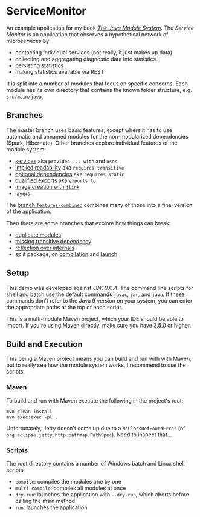 # ServiceMonitor

An example application for my book [_The Java Module System_](https://www.manning.com/books/the-java-module-system?a_aid=nipa&a_bid=869915cb).
The _Service Monitor_ is an application that observes a hypothetical network of microservices by

* contacting individual services (not really, it just makes up data)
* collecting and aggregating diagnostic data into statistics
* persisting statistics
* making statistics available via REST

It is split into a number of modules that focus on specific concerns.
Each module has its own directory that contains the known folder structure, e.g. `src/main/java`.


## Branches

The master branch uses basic features, except where it has to use automatic and unnamed modules for the non-modularized dependencies (Spark, Hibernate).
Other branches explore individual features of the module system:

* [services](../../tree/feature-services) aka `provides ... with` and `uses`
* [implied readability](../../tree/feature-implied-readability) aka `requires transitive`
* [optional dependencies](../../tree/feature-optional-dependencies) aka `requires static`
* [qualified exports](../../tree/feature-qualified-exports) aka `exports to`
* [image creation with `jlink`](../../tree/feature-jlink)
* [layers](../../tree/feature-layers)

The [branch `features-combined`](../../tree/features-combined) combines many of those into a final version of the application.

Then there are some branches that explore how things can break:

* [duplicate modules](../../tree/break-duplicate-modules-even-if-unrequired)
* [missing transitive dependency](../../tree/break-missing-transitive-dependency)
* [reflection over internals](../../tree/break-reflection-over-internals)
* split package, on [compilation](../../tree/break-split-package-compilation) and [launch](../../tree/break-split-package-launch)


## Setup

This demo was developed against JDK 9.0.4.
The command line scripts for shell and batch use the default commands `javac`, `jar`, and `java`.
If these commands don't refer to the Java 9 version on your system, you can enter the appropriate paths at the top of each script.

This is a multi-module Maven project, which your IDE should be able to import. If you're using Maven directly, make sure you have 3.5.0 or higher.


## Build and Execution

This being a Maven project means you can build and run with with Maven, but to really see how the module system works, I recommend to use the scripts.

### Maven

To build and run with Maven execute the following in the project's root:

```
mvn clean install
mvn exec:exec -pl .
```

Unfortunately, Jetty doesn't come up due to a `NoClassDefFoundError` (of `org.eclipse.jetty.http.pathmap.PathSpec`).
Need to inspect that...

### Scripts

The root directory contains a number of Windows batch and Linux shell scripts:

* `compile`: compiles the modules one by one
* `multi-compile`: compiles all modules at once
* `dry-run`: launches the application with `--dry-run`, which aborts before calling the main method
* `run`: launches the application
